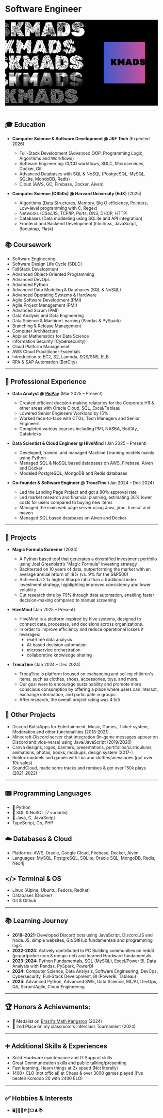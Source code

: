 # Software Engineer

![KMADS](/KMADS-v3.png)

---

## 🎓 Education
- **Computer Science & Software Development @ J&F Tech** (Expected 2026)
  - Full-Stack Development (Advanced OOP, Programming Logic, Algorithms and Workflows)
  - Software Engineering: CI/CD workflows, SDLC, Microservices, Docker, Git
  - Advanced Databases with SQL & NoSQL (PostgreSQL, MySQL, SQLite, MondoDB, Redis)
  - Cloud (AWS, GC, Firebase, Docker, Aiven)

- **Computer Science (CS50x) @ Harvard University (EdX)** (2025)
  - Algorithms (Data Structures, Memory, Big O efficiency, Pointers, Low-level programming with C, Regex)
  - Networks (CSec/IS, TCP/IP, Ports, DNS, DHCP, HTTP)
  - Databases (Data moddeling using SQLite and API integration)
  - Frontend and Backend Development (html/css, JavaScript, Bootstrap, Flask)

## 📚 Coursework
- Software Engineering
- Software Design Life Cycle (SDLC)
- FullStack Development
- Advanced Object-Oriented Programming
- Advanced DevOps
- Advanced Python
- Advanced Data Modeling & Databases (SQL & NoSQL)
- Advanced Operating Systems & Hardware
- Agile Software Development (PMI)
- Agile Project Management (PMI)
- Advanced Scrum (PMI)
- Data Analysis and Data Engineering
- Data Science & Machine Learning (Pandas & PySpark)
- Branching & Release Management
- Computer Architecture
- Applied Mathematics for Data Science
- Information Security (Cybersecurity)
- Cloud Platform Management
- AWS Cloud Practitioner Essentials
- Introduction to EC2, S2, Lambda, SQS/SNS, ELB
- RPA & SAP Automation (BotCity)

---

## 💼 Professional Experience
- **Data Analyst @ [PicPay](https://picpay.com/)** (Mar 2025 – Present)
  - Created efficient decision-making relatories for the Corporate HR & other areas with Oracle Cloud, SQL, Excel/Tableau
  - Lowered Senior Engineers Workload by 15%
  - Worked face-to-face with CTOs, Tech Managers and Senior Engineers
  - Completed various courses including PMI, NASBA, BotCity, Databricks

- **Data Scientist & Cloud Engineer @ HiveMind** (Jan 2025 – Present)
  - Developed, trained, and managed Machine Learning models mainly using Python
  - Managed SQL & NoSQL based databases on AWS, Firebase, Aiven and Docker
  - Modeled PostgreSQL, MongoDB and Redis databases

- **Co-founder & Software Engineer @ TrocaTine** (Jan 2024 – Dec 2024)
  - Led the Landing Page Project and got a 90% approval rate
  - Led market research and financial planning, estimating 30% lower costs for users compared to buying new items
  - Managed the main web page server using Java, jdbc, tomcat and maven
  - Managed SQL based databases on Aiven and Docker

---

## 📂 Projects
- **Magic Formula Screener** (2024)
  - A Python based tool that generates a diversified investment portfolio using Joel Greenblatt’s "Magic Formula" Investing strategy
  - Backtested on 10 years of data, outperforming the market with an average annual return of 18% (vs. 9% for the S&P500)
  - Achieved a 2.1x higher Sharpe ratio than a traditional index investment strategy, highlighting improved consistency and lower volatility
  - Cut research time by 70% through data automation, enabling faster decision-making compared to manual screening

- **HiveMind** (Jan 2025 – Present)
  - HiveMind is a platform inspired by hive systems, designed to connect data, processes, and decisions across organizations.
  - In order to improve efficiency and reduce operational losses it leverages:
    - real-time data analysis
    - AI-based decision automation
    - microservice orchestration
    - collaborative knowledge sharing

- **TrocaTine** (Jan 2024 – Dec 2024)
  - TrocaTine is platform focused on exchanging and selling children's items, such as clothes, shoes, accessories, toys, and more.
  - Our goal were to encourage sustainability and promote more conscious consumption by offering a place where users can interact, exchange information, and participate in groups.
  - After research, the overall project rating was 4.5/5

## 📂 Other Projects
- Discord Bots/Apps for Entertainment, Music, Games, Ticket-system, Moderation and other funcionalities (2018-2021)
- Minecraft-Discord server chat integration (In-game messages appear on Discord and vice-versa) using Java/JavaScript (2019/2020)
- Canva designs, logos, banners, presentations, portifolios/curriculums, animations, photos, books, mockups, design system (2017-)
- Roblox moddels and games with Lua and clothes/acessories (got over 10k sales)
- SoundCloud, made some tracks and remixes & got over 150k plays (2021-2022)

---

## 📟 Programming Languages
- 🥇 Python
- 🥈 SQL & NoSQL (7 variants)
- 🥉 Java, C, JavaScript 
- TypeScript, Go, PHP

## ☁️ Databases & Cloud
- Platforms: AWS, Oracle, Google Cloud, Firebase, Docker, Aiven
- Languages: MySQL, PostgreSQL, SQLite, Oracle SQL, MongoDB, Redis, Neo4j

## </> Terminal & OS
- Linux (Alpine, Ubuntu, Fedora, Redhat)
- Databases (Docker)
- Git & Github

---

## 📚 Learning Journey
- **2018–2021:** Developed Discord bots using JavaScript, Discord.JS and Node.JS, simple websites, Git/GitHub fundamentals and programming logic
- **2022-2024:** Actively contributed to PC Building communities on reddit (pcpartpicker.com & meupc.net) and learned Hardware fundamentals
- **2023-2024:** Python Fundamentals, SQL (MySQL), Excel/Power BI, Data Analysis with Pandas, PySpark, PowerBI  
- **2024:** Computer Science, Data Analysis, Software Engineering, DevOps, Cybersecurity, Full-Stack Development, BI (PowerBI, Tableau)
- **2025:** Advanced Python, Advanced SWE, Data Science, ML/AI, DevOps, QA, Scrum/Agile, Cloud Engineering

---

## 🏆 Honors & Achievements:
  - 🥉 Medalist on [Brazil's Math Kangaroo](https://www.cangurudematematicabrasil.com.br/) (2024)
  - 🥈 2nd Place on my classroom's Interclass Tournament (2024)

---

## ➕ Additional Skills & Experiences
  - Solid Hardware maintenance and IT Support skills
  - Great Communication skills and public talking/presenting
  - Fast learning, I learn things at 2x speed (Not literally)
  - 1400+ ELO (not official) at Chess & over 3000 games played (i've beaten Komodo 20 with 2400 ELO)

---

## ✅ Hobbies & Interests
  - 🖥️💪👟🏀⚽🏓📺♟️📚
